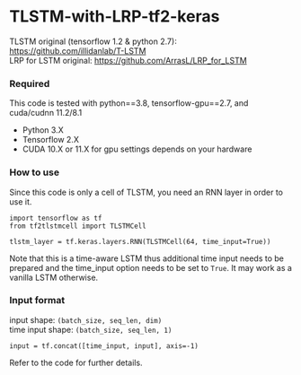 # TLSTM-with-LRP-tf2-keras
TLSTM original (tensorflow 1.2 & python 2.7): https://github.com/illidanlab/T-LSTM \
LRP for LSTM original: https://github.com/ArrasL/LRP_for_LSTM

### Required
This code is tested with python==3.8, tensorflow-gpu==2.7, and cuda/cudnn 11.2/8.1
- Python 3.X
- Tensorflow 2.X
- CUDA 10.X or 11.X for gpu settings depends on your hardware

### How to use
Since this code is only a cell of TLSTM, you need an RNN layer in order to use it.
```
import tensorflow as tf
from tf2tlstmcell import TLSTMCell

tlstm_layer = tf.keras.layers.RNN(TLSTMCell(64, time_input=True))
```
Note that this is a time-aware LSTM thus additional time input needs to be prepared and the time_input option needs to be set to `True`. It may work as a vanilla LSTM otherwise.

### Input format
input shape: `(batch_size, seq_len, dim)`\
time input shape: `(batch_size, seq_len, 1)`
```
input = tf.concat([time_input, input], axis=-1)
```
Refer to the code for further details.
